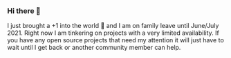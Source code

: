 ### Hi there 👋

<!--
**ahoefling/ahoefling** is a ✨ _special_ ✨ repository because its `README.md` (this file) appears on your GitHub profile.

Here are some ideas to get you started:

- 🔭 I’m currently working on ...
- 🌱 I’m currently learning ...
- 👯 I’m looking to collaborate on ...
- 🤔 I’m looking for help with ...
- 💬 Ask me about ...
- 📫 How to reach me: ...
- 😄 Pronouns: ...
- ⚡ Fun fact: ...
-->


I just brought a +1 into the world 👶 and I am on family leave until June/July 2021. Right now I am tinkering on projects with a very limited availability. If you have any open source projects that need my attention it will just have to wait until I get back or another community member can help.
